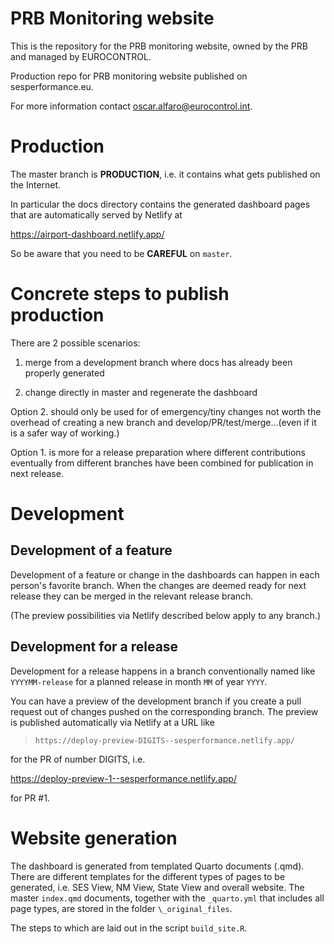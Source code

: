 # PRB Monitoring website
This is the repository for the PRB monitoring website, owned by the PRB and managed by EUROCONTROL.

Production repo for PRB monitoring website published on sesperformance.eu.

For more information contact oscar.alfaro@eurocontrol.int.

# Production
The master branch is **PRODUCTION**, i.e. it contains what gets published on the Internet.

In particular the docs directory contains the generated dashboard pages that are automatically served by Netlify at

https://airport-dashboard.netlify.app/

So be aware that you need to be **CAREFUL** on `master`.

# Concrete steps to publish production
There are 2 possible scenarios:

1. merge from a development branch where docs has already been properly generated

2. change directly in master and regenerate the dashboard

Option 2. should only be used for of emergency/tiny changes not worth the overhead of creating a new branch and develop/PR/test/merge...(even if it is a safer way of working.)

Option 1. is more for a release preparation where different contributions eventually from different branches have been combined for publication in next release.

# Development
## Development of a feature
Development of a feature or change in the dashboards can happen in each person's favorite branch. When the changes are deemed ready for next release they can be merged in the relevant release branch.

(The preview possibilities via Netlify described below apply to any branch.)

## Development for a release
Development for a release happens in a branch conventionally named like `YYYYMM-release` for a planned release in month `MM` of year `YYYY`.

You can have a preview of the development branch if you create a pull request out of changes pushed on the corresponding branch. The preview is published automatically via Netlify at a URL like

> `https://deploy-preview-DIGITS--sesperformance.netlify.app/`

for the PR of number DIGITS, i.e.

https://deploy-preview-1--sesperformance.netlify.app/

for PR #1.

# Website generation
The dashboard is generated from templated Quarto documents (.qmd). There are different templates for the different types of pages to be generated, i.e. SES View, NM View, State View and overall website. The master `index.qmd` documents, together with the `_quarto.yml` that includes all page types, are stored in the folder `\_original_files`.

The steps to which are laid out in the script `build_site.R`.


